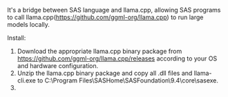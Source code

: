 It's a bridge between SAS language and llama.cpp, allowing SAS programs to call llama.cpp(https://github.com/ggml-org/llama.cpp) to run large models locally.

Install:
1. Download the appropriate llama.cpp binary package from https://github.com/ggml-org/llama.cpp/releases according to your OS and hardware configuration.
2. Unzip the llama.cpp binary package and copy all .dll files and llama-cli.exe to C:\Program Files\SASHome\SASFoundation\9.4\core\sasexe.
3. 
